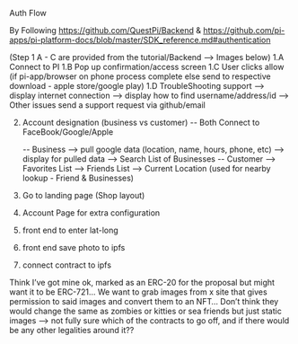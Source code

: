 Auth Flow

By Following https://github.com/QuestPi/Backend & https://github.com/pi-apps/pi-platform-docs/blob/master/SDK_reference.md#authentication

(Step 1 A - C are provided from the tutorial/Backend --> Images below)
1.A Connect to PI
1.B Pop up confirmation/access screen
1.C User clicks allow (if pi-app/browser on phone process complete else send to respective download - apple store/google play)
1.D TroubleShooting support
    --> display internet connection
    --> display how to find username/address/id
    --> Other issues send a support request via github/email

2. Account designation (business vs customer)
    -- Both Connect to FaceBook/Google/Apple

    -- Business
        --> pull google data (location, name, hours, phone, etc)
        --> display for pulled data
        --> Search List of Businesses
    -- Customer
        --> Favorites List
        --> Friends List
        --> Current Location (used for nearby lookup - Friend & Businesses)

3. Go to landing page (Shop layout)

4. Account Page for extra configuration


1. front end to enter lat-long
2. front end save photo to ipfs
3. connect contract to ipfs


Think I’ve got mine ok, marked as an ERC-20 for the proposal but might want it to be ERC-721… We want to grab images from x site that gives permission to said images and convert them to an NFT… Don’t think they would change the same as zombies or kitties or sea friends but just static images —> not fully sure which of the contracts to go off, and if there would be any other legalities around it??
